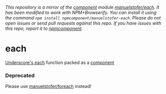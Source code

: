 *This repository is a mirror of the [component](http://component.io) module [manuelstofer/each](http://github.com/manuelstofer/each). It has been modified to work with NPM+Browserify. You can install it using the command `npm install npmcomponent/manuelstofer-each`. Please do not open issues or send pull requests against this repo. If you have issues with this repo, report it to [npmcomponent](https://github.com/airportyh/npmcomponent).*
# each

  [Underscore's each](http://underscorejs.org/#each) function packed as a [component](https://github.com/component/component)


### Deprecated

Please use [manuelstofer/foreach](htt://www.github.com/manuelstofer/foreach) instead!
